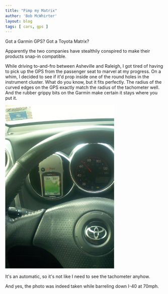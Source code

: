 ```yaml
---
title: "Pimp my Matrix"
author: 'Bob McWhirter'
layout: blog
tags: [ cars, gps ]
---
```

Got a Garmin GPS?  Got a Toyota Matrix?

Apparently the two companies have stealthily conspired to make their products snap-in compatible.

While driving to-and-fro between Asheville and Raleigh, I got tired of having to pick up the GPS from the passenger seat to marvel at my progress.  On a whim, I decided to see if it'd prop inside one of the round holes in the instrument cluster.  What do you know, but it fits perfectly.  The radius of the curved edges on the GPS exactly match the radius of the tachometer well.  And the rubber grippy bits on the Garmin make certain it stays where you put it.

<img src="/blog/assets/pimp_my_matrix.jpg" height="521" width="346"/>

It's an automatic, so it's not like I need to see the tachometer anyhow.

And yes, the photo was indeed taken while barreling down I-40 at 70mph.
